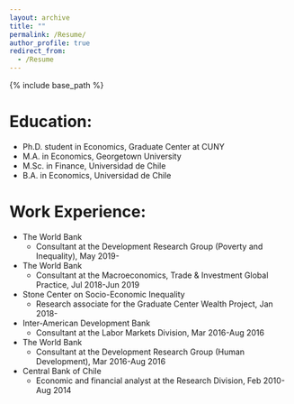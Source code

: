 ```yaml
---
layout: archive
title: ""
permalink: /Resume/
author_profile: true
redirect_from:
  - /Resume
---
```


{% include base_path %}

Education: 
=====
* Ph.D. student in Economics, Graduate Center at CUNY
* M.A. in Economics, Georgetown University
* M.Sc. in Finance, Universidad de Chile
* B.A. in Economics, Universidad de Chile

Work Experience:
=====
* The World Bank
  * Consultant at the Development Research Group (Poverty and Inequality), May 2019-
* The World Bank
  * Consultant at the Macroeconomics, Trade & Investment Global Practice, Jul 2018-Jun 2019
* Stone Center on Socio-Economic Inequality
  * Research associate for the Graduate Center Wealth Project, Jan 2018-
* Inter-American Development Bank
  * Consultant at the Labor Markets Division, Mar 2016-Aug 2016
* The World Bank
  * Consultant at the Development Research Group (Human Development), Mar 2016-Aug 2016
* Central Bank of Chile
  * Economic and financial analyst at the Research Division, Feb 2010-Aug 2014

 

